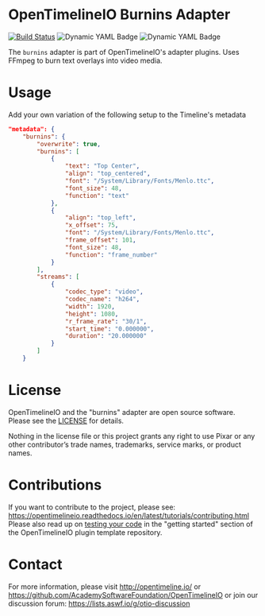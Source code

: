 # OpenTimelineIO Burnins Adapter
[![Build Status](https://github.com/OpenTimelineIO/otio-burnins-adapter/actions/workflows/ci.yaml/badge.svg)](https://github.com/OpenTimelineIO/otio-burnins-adapter/actions/workflows/ci.yaml)
![Dynamic YAML Badge](https://img.shields.io/badge/dynamic/yaml?url=https%3A%2F%2Fraw.githubusercontent.com%2FOpenTimelineIO%2Fotio-burnins-adapter%2Fmain%2F.github%2Fworkflows%2Fci.yaml&query=%24.jobs%5B%22test-plugin%22%5D.strategy.matrix%5B%22otio-version%22%5D&label=OpenTimelineIO)
![Dynamic YAML Badge](https://img.shields.io/badge/dynamic/yaml?url=https%3A%2F%2Fraw.githubusercontent.com%2FOpenTimelineIO%2Fotio-burnins-adapter%2Fmain%2F.github%2Fworkflows%2Fci.yaml&query=%24.jobs%5B%22test-plugin%22%5D.strategy.matrix%5B%22python-version%22%5D&label=Python)

The `burnins` adapter is part of OpenTimelineIO's adapter plugins.
Uses FFmpeg to burn text overlays into video media.

# Usage
Add your own variation of the following setup to the Timeline's metadata

``` json 
"metadata": {
    "burnins": {
        "overwrite": true,
        "burnins": [
            {
                "text": "Top Center",
                "align": "top_centered",
                "font": "/System/Library/Fonts/Menlo.ttc",
                "font_size": 48,
                "function": "text"
            },
            {
                "align": "top_left",
                "x_offset": 75,
                "font": "/System/Library/Fonts/Menlo.ttc",
                "frame_offset": 101,
                "font_size": 48,
                "function": "frame_number"
            }
        ],
        "streams": [
            {
                "codec_type": "video",
                "codec_name": "h264",
                "width": 1920,
                "height": 1080,
                "r_frame_rate": "30/1",
                "start_time": "0.000000",
                "duration": "20.000000"
            }
        ]
    }
```
# License

OpenTimelineIO and the "burnins" adapter are open source software.
Please see the [LICENSE](LICENSE) for details.

Nothing in the license file or this project grants any right to use Pixar or
any other contributor’s trade names, trademarks, service marks, or product names.

# Contributions

If you want to contribute to the project,
please see: https://opentimelineio.readthedocs.io/en/latest/tutorials/contributing.html  
Please also read up on [testing your code](https://github.com/OpenTimelineIO/otio-plugin-template#testing-your-plugin-during-development) 
in the "getting started" section of the OpenTimelineIO plugin template repository.

# Contact

For more information, please visit http://opentimeline.io/
or https://github.com/AcademySoftwareFoundation/OpenTimelineIO
or join our discussion forum: https://lists.aswf.io/g/otio-discussion
